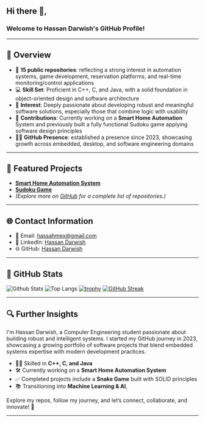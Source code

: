 ## Hi there 👋,

### Welcome to Hassan Darwish's GitHub Profile!

---

## 🧐 Overview

- 🌟 **15 public repositories**: reflecting a strong interest in automation systems, game development, reservation platforms, and real-time monitoring/control applications
- 💻 **Skill Set**: Proficient in C++, C, and Java, with a solid foundation in object-oriented design and software architecture
- 🚀 **Interest**: Deeply passionate about developing robust and meaningful software solutions, especially those that combine logic with usability
- 🤝 **Contributions**: Currently working on a **Smart Home Automation** System and previously built a fully functional Sudoku game applying software design principles
- 👨‍💻 **GitHub Presence**: established a presence since 2023, showcasing growth across embedded, desktop, and software engineering domains

---

## 📂 Featured Projects

- **[Smart Home Automation System](https://github.com/Hassan-Darwish/Smart-Home-Automation-System)**
- **[Sudoku Game](https://github.com/Hassan-Darwish/Sudoku)**
- *(Explore more on [GitHub](https://github.com/Hassan-Darwish) for a complete list of repositories.)*

---

## 🌐 Contact Information

- 📧 Email: hassahmex@gmail.com
- 📱 LinkedIn: [Hassan Darwish](https://www.linkedin.com/in/hassan-darwish-6b2a02247/)
- 🌐 GitHub: [Hassan Darwish](https://github.com/Hassan-Darwish)

---

## 🚀 GitHub Stats

![Github Stats](https://github-readme-stats.vercel.app/api?username=Hassan-Darwish)
![Top Langs](https://github-readme-stats.vercel.app/api/top-langs/?username=Hassan-Darwish)
[![trophy](https://github-profile-trophy.vercel.app/?username=Hassan-Darwish)](https://github.com/Hassan-Darwish)
[![GitHub Streak](https://streak-stats.demolab.com/?user=Hassan-Darwish)](https://git.io/streak-stats)
  
  
---

## 🔍 Further Insights

I'm Hassan Darwish, a Computer Engineering student passionate about building robust and intelligent systems. I started my GitHub journey in 2023, showcasing a growing portfolio of software projects that blend embedded systems expertise with modern development practices.

- 👨‍💻 Skilled in **C++, C, and Java**
- 🛠️ Currently working on a **Smart Home Automation System**
- ✅ Completed projects include a **Snake Game** built with SOLID principles
- 📚 Transitioning into **Machine Learning & AI**, 

Explore my repos, follow my journey, and let’s connect, collaborate, and innovate! 🚀

---
